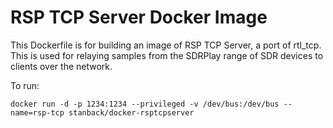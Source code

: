 # RSP TCP Server Docker Image

This Dockerfile is for building an image of RSP TCP Server, a port
of rtl_tcp. This is used for relaying samples from the SDRPlay range of
SDR devices to clients over the network.

To run: 

    docker run -d -p 1234:1234 --privileged -v /dev/bus:/dev/bus --name=rsp-tcp stanback/docker-rsptcpserver
